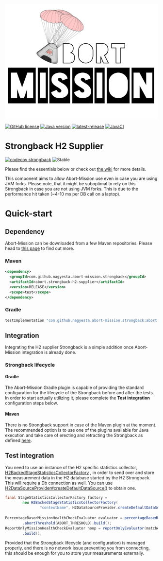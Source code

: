 ![Abort-Mission](../../.github/assets/Abort-Mission-logo_export_transparent_640.png)

[![GitHub license](https://img.shields.io/github/license/nagyesta/abort-mission?color=informational)](https://raw.githubusercontent.com/nagyesta/abort-mission/main/LICENSE)
[![Java version](https://img.shields.io/badge/Java%20version-11-yellow?logo=java)](https://img.shields.io/badge/Java%20version-11-yellow?logo=java)
[![latest-release](https://img.shields.io/github/v/tag/nagyesta/abort-mission?color=blue&logo=git&label=releases&sort=semver)](https://github.com/nagyesta/abort-mission/releases)
[![JavaCI](https://img.shields.io/github/actions/workflow/status/nagyesta/abort-mission/gradle.yml?logo=github&branch=main)](https://github.com/nagyesta/abort-mission/actions/workflows/gradle.yml)

# Strongback H2 Supplier

[![codecov strongback](https://img.shields.io/codecov/c/github/nagyesta/abort-mission?label=Coverage:%20Strongback%20H2&flag=h2&token=I832ZCIONI)](https://img.shields.io/codecov/c/github/nagyesta/abort-mission?label=Coverage:%20Strongback%20H2&flag=h2&token=I832ZCIONI)
![[Stable](https://img.shields.io/badge/Maturity-stable-green)](https://img.shields.io/badge/Maturity-stable-green)

Please find the essentials below or check out [the wiki](https://github.com/nagyesta/abort-mission/wiki) for more details.

This component aims to allow Abort-Mission use even in case you are using JVM forks. Please note, that it might be suboptimal to rely on
this Strongback in case you are not using JVM forks. This is due to the performance hit taken
(~4-10 ms per DB call on a laptop).

# Quick-start

## Dependency

Abort-Mission can be downloaded from a few Maven repositories. Please head to
[this page](https://github.com/nagyesta/abort-mission/wiki/Configuring-our-repository-for-your-build-system)
to find out more.

### Maven

```xml
<dependency>
  <groupId>com.github.nagyesta.abort-mission.strongback</groupId>
  <artifactId>abort.strongback-h2-supplier</artifactId>
  <version>RELEASE</version>
  <scope>test</scope>
</dependency>
```

### Gradle

```groovy
testImplementation "com.github.nagyesta.abort-mission.strongback:abort.strongback-h2-supplier:+"
```

## Integration

Integrating the H2 supplier Strongback is a simple addition once Abort-Mission integration is already done.

### Strongback lifecycle

#### Gradle

The Abort-Mission Gradle plugin is capable of providing the standard configuration for the lifecycle of the Strongback before and after the
tests. In order to start actually utilizing it, please complete the **Test integration** configuration steps below.

#### Maven

There is no Strongback support in case of the Maven plugin at the moment. The recommended option is to use one of the plugins available for
Java execution and take care of erecting and retracting the Strongback as defined [here](../strongback-base/README.md).

## Test integration

You need to use an instance of the H2 specific statistics collector,
[H2BackedStageStatisticsCollectorFactory](./src/main/java/com/github/nagyesta/abortmission/strongback/h2/stats/H2BackedStageStatisticsCollectorFactory.java)
, in order to send over and store the measurement data in the H2 database started by the H2 Strongback. This will require a Db connection as
well. You can
use [H2DataSourceProvider#createDefaultDataSource()](./src/main/java/com/github/nagyesta/abortmission/strongback/h2/server/H2DataSourceProvider.java)
to obtain one.

```java
final StageStatisticsCollectorFactory factory = 
        new H2BackedStageStatisticsCollectorFactory(
                "contextName", H2DataSourceProvider.createDefaultDataSource());

PercentageBasedMissionHealthCheckEvaluator evaluator = percentageBasedEvaluator(matcher, factory)
        .abortThreshold(ABORT_THRESHOLD).build();
ReportOnlyMissionHealthCheckEvaluator noop = reportOnlyEvaluator(matcher, factory)
        .build();
```

Provided that the Strongback lifecycle (and configuration) is managed properly, and there is no network issue preventing you from
connecting, this should be enough for you to store your measurements externally.
